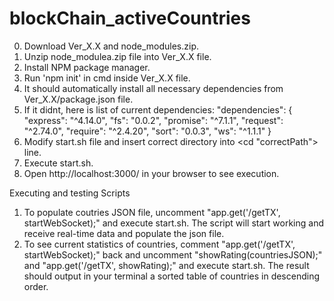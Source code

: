 # blockChain_activeCountries

0. Download Ver_X.X and node_modules.zip. 
1. Unzip node_modulea.zip file into Ver_X.X file.
2. Install NPM package manager.
3. Run 'npm init' in cmd inside Ver_X.X file. 
4. It should automatically install all necessary dependencies from Ver_X.X/package.json file. 
5. If it didnt, here is list of current dependencies: 
  "dependencies": {
    "express": "^4.14.0",
    "fs": "0.0.2",
    "promise": "^7.1.1",
    "request": "^2.74.0",
    "require": "^2.4.20",
    "sort": "0.0.3",
    "ws": "^1.1.1"
  }
6. Modify start.sh file and insert correct directory into <cd "correctPath"> line. 
7. Execute start.sh.
8. Open http://localhost:3000/ in your browser to see execution.



Executing and testing Scripts

1. To populate coutries JSON file, uncomment "app.get('/getTX', startWebSocket);" and execute start.sh. The script will start working and receive real-time data and populate the json file. 
2. To see current statistics of countries, comment "app.get('/getTX', startWebSocket);" back and uncomment "showRating(countriesJSON);" and "app.get('/getTX', showRating);" and execute start.sh. The result should output in your terminal a sorted table of countries in descending order. 
